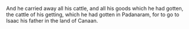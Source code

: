 And he carried away all his cattle, and all his goods which he had gotten, the cattle of his getting, which he had gotten in Padanaram, for to go to Isaac his father in the land of Canaan.
